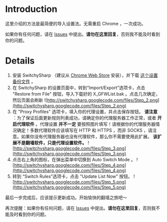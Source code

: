 # Introduction #

这里介绍的方法是最简便的导入设置法。无需重启 Chrome ，一次成功。

如果你有任何问题，请在 [Issues](http://code.google.com/p/switchysharp/issues/list) 中提出。**请勿在这里回复**，否则我不能及时看到你的问题。

# Details #

  1. 安装 SwitchySharp （建议从 [Chrome Web Store](http://is.gd/swshp) 安装），并下载 [这个设置备份文件](http://code.google.com/p/switchysharp/downloads/detail?name=X_GFWList.bak) 。
  1. 在 SwitchySharp 的设置页面中，转到“Import/Export”选项卡，点击 "Restore from File" 按钮，导入下载好的 X\_GFWList.bak 。点击几次确定，然后页面会刷新 ![http://switchysharp.googlecode.com/files/Step_2.png](http://switchysharp.googlecode.com/files/Step_2.png)
  1. 在 "Proxy Profiles" 选项卡，填入你的代理设置，并点击保存按钮。 **请注意** ：为了保证后面更新规则列表成功，请确定你的代理服务器工作正常，或者 **开启代理软件** 。代理设置 **并不一定** 要按照图片填写！请根据你的代理服务器情况确定！多数代理软件应该填写在 HTTP 和 HTTPS ，而非 SOCKS ，请注意。如果你没有代理服务器也没有代理软件，那么你不需要使用此扩展。 **该扩展不是翻墙软件，只是代理设置软件。**
![http://switchysharp.googlecode.com/files/Step_3.png](http://switchysharp.googlecode.com/files/Step_3.png)
  1. 点击右上角的图标，在弹出菜单中切换到 Auto Switch Mode 。 ![http://switchysharp.googlecode.com/files/Step_4.png](http://switchysharp.googlecode.com/files/Step_4.png)
  1. 转到 “Switch Rules”选项卡，点击 "Update List Now" 按钮。 ![http://switchysharp.googlecode.com/files/Step_5.png](http://switchysharp.googlecode.com/files/Step_5.png)

最后一步完成后，应该提示更新成功。开始愉快的翻墙之旅吧～

再次提醒：如果你有任何问题，请在 [Issues](http://code.google.com/p/switchysharp/issues/list) 中提出。**请勿在这里回复**，否则我不能及时看到你的问题。